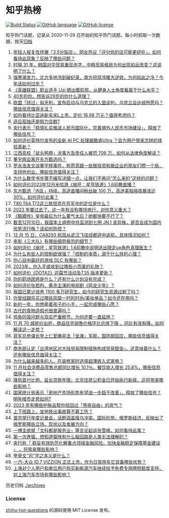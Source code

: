 # 知乎热榜
[![Build Status](https://github.com/ToWeLong/zhihu-hot-questions/workflows/CI/badge.svg)](https://github.com/ToWeLong/zhihu-hot-questions/actions)
[![GitHub language](https://img.shields.io/badge/language-golang-orange.svg)](https://golang.org/)
[![GitHub license](https://img.shields.io/github/license/ToWeLong/zhihu-hot-questions)](https://github.com/ToWeLong/zhihu-hot-questions/blob/main/LICENSE)

知乎热门话题，记录从 2020-11-29 日开始的知乎热门话题。每小时抓取一次数据，按天[归档](./archives)

<!-- BEGIN -->

1. [年轻人报复性挤爆「3.5分饭店」，网友热议「评分低的店可能更好吃」，如何看待此现象？反映了哪些问题？](https://www.zhihu.com/question/634705863)
1. [时隔 31 年，韩国对华贸易重现赤字，中韩贸易格局为何出现如此改变？这说明了什么？](https://www.zhihu.com/question/635008015)
1. [强寒潮发力，北方多地冷到破纪录，南方将现冷暖大逆转，为何如此之冷？今年该如何过冬？](https://www.zhihu.com/question/634961476)
1. [《英雄联盟》职业选手 Uzi 晒出腹肌照，从健身人士角度看属于什么水平？](https://www.zhihu.com/question/635022987)
1. [40岁的你，想告诉29岁的你什么道理？](https://www.zhihu.com/question/634053564)
1. [欧盟「绕过」匈牙利，宣布启动与乌克兰的入盟谈判，乌克兰会达成所愿吗？哪些信息值得关注？](https://www.zhihu.com/question/634987218)
1. [如何看待比亚迪新车宋L上市，定价 18.98 万元？值得考虑吗？](https://www.zhihu.com/question/635010039)
1. [适应孤独还是努力合群?](https://www.zhihu.com/question/627099012)
1. [央行表示「稳慎扎实推进人民币国际化，完善境外人民币市场建设」，释放了哪些信号？](https://www.zhihu.com/question/635023694)
1. [如何评价英特尔发布的全新 AI PC 处理器酷睿Ultra ？会为用户带来怎样的体验革新？](https://www.zhihu.com/question/635004308)
1. [江西高校「鼠头鸭脖」涉事方及责任人被罚 706 万，如何从法律角度解读？](https://www.zhihu.com/question/634991473)
1. [董宇辉会离开东方甄选吗？](https://www.zhihu.com/question/634815731)
1. [罗永浩发文谈董宇辉事件，称愿意跟一些做投资和做企业的朋友们攒一个局，支持他创业，哪些信息值得关注？](https://www.zhihu.com/question/635023363)
1. [为什么数学书步骤不编写详细一点，让我们不再问“怎么来的”这样的问题？](https://www.zhihu.com/question/634381823)
1. [如何评价2023年12月米哈游《崩坏：星穹铁道》1.6前瞻直播？](https://www.zhihu.com/question/635020778)
1. [东方甄选「内乱」持续，高途直播间粉丝破 100 万，高途美股隔夜暴涨近 30%，如何评价此事？](https://www.zhihu.com/question/634950787)
1. [T80,T64,T72这三款坦克在苏军中的定位是什么？](https://www.zhihu.com/question/329959238)
1. [2023 年要过去了，这一年有没有哪场旅行，对你意义重大？](https://www.zhihu.com/question/633938459)
1. [《甄嬛传》皇帝最后为什么要气太后？她都快要不行了？](https://www.zhihu.com/question/630820615)
1. [截至12月10日，我国本土病例中共监测到七例 JN.1 变异株，是否会成为国内优势流行株？该如何防控？](https://www.zhihu.com/question/635091162)
1. [12 月 15 日，CA8293 航班从武汉飞往成都途中返航，具体情况如何？](https://www.zhihu.com/question/635024403)
1. [电影《三大队》有哪些细思极恐的细节？](https://www.zhihu.com/question/634815889)
1. [如何评价《崩坏：星穹铁道》1.6前瞻中说明送出限定up角色真理医生？](https://www.zhihu.com/question/635066431)
1. [为什么有些人的控制欲很强？「控制的本质」源于什么样的心理？](https://www.zhihu.com/question/632629359)
1. [你心目中最好的游戏 DLC 有哪些？](https://www.zhihu.com/question/634297992)
1. [2023年，你入手或收到过哪些小而美的礼物？](https://www.zhihu.com/question/635023356)
1. [如何评价《DOTA2》迎霜节活动及7.35 版本更新？](https://www.zhihu.com/question/634958829)
1. [你的职场困惑是什么？还有什么计划没有完成？](https://www.zhihu.com/question/634818508)
1. [如何评价张若昀、黄尧主演的电视剧《鸣龙少年》？](https://www.zhihu.com/question/634045973)
1. [我国已累计培养 1100 多万研究生，如今的研究生资源过剩了吗？](https://www.zhihu.com/question/634504735)
1. [你曾经跟风买过哪些风靡一时的时尚/美妆单品？如今还在用吗？](https://www.zhihu.com/question/634455831)
1. [新的一年，你想牵着孩子的小手，一起完成哪些心愿？](https://www.zhihu.com/question/634258225)
1. [古代的食物造假也很普遍吗？](https://www.zhihu.com/question/611009849)
1. [鸡兔同笼问题与现实严重脱节，为何还要一直延用？](https://www.zhihu.com/question/634961484)
1. [11 月 70 城房价出炉，商品住宅销售价格环比总体下降 ，同比有涨有降，如何解读这一走势？](https://www.zhihu.com/question/634955299)
1. [菲军总参谋长登上仁爱礁非法「坐滩」军舰，国防部回应，哪些信息值得关注？](https://www.zhihu.com/question/634952340)
1. [商务部认定「台湾地区对大陆贸易限制措施构成贸易壁垒」，这意味着什么？还有哪些信息值得关注？](https://www.zhihu.com/question/634950782)
1. [为什么越来越多的⼈，在装修家时选择超薄嵌入式家电？](https://www.zhihu.com/question/613676243)
1. [11 月社会消费品零售总额同比增长 10.1％，餐饮收入增长 25.8%，哪些信息值得关注？](https://www.zhihu.com/question/634966141)
1. [降低首付比例、延长贷款年限，北京住房公积金已开始执行新政，这将带来哪些影响？](https://www.zhihu.com/question/635013072)
1. [国家统计局表示「房地产市场形势有望进一步趋于改善」，释放了哪些信号？明年楼市走势如何?](https://www.zhihu.com/question/634970901)
1. [2023 年有哪些护肤品帮你找回过「熬夜自由」的底气？](https://www.zhihu.com/question/634479915)
1. [上下班路上，坐地铁出事故算不算工伤？](https://www.zhihu.com/question/634881285)
1. [普京举行年度记者会，话题涵盖俄乌冲突、国际形势、俄罗斯经济，反映出了俄罗斯哪些立场、现状以及发展方向？](https://www.zhihu.com/question/634954687)
1. [一博主欲就「文科都是服务业」等言论起诉张雪峰，如何看待此事？](https://www.zhihu.com/question/634961196)
1. [第一次养猫，想知道猫咪有什么脑回路是人类无法理解的？](https://www.zhihu.com/question/591087491)
1. [央行称「  稳妥有效防范化解重点领域金融风险，加快金融稳定保障基金建设 」 ，将带来哪些影响？](https://www.zhihu.com/question/635024219)
1. [甲骨文“司”字之本义是什么？](https://www.zhihu.com/question/627269071)
1. [一汽-大众 ID.7 VIZZION 正式上市，作为日常用车它具备哪些优势？](https://www.zhihu.com/question/635074101)
1. [上海对个人用户和单位用户购买新能源汽车继续给予免费专用牌照额度支持，对上海汽车市场有哪些影响？](https://www.zhihu.com/question/635048331)

<!-- END -->

历史归档 [./archives](./archives)


### License
[zhihu-hot-questions](https://github.com/towelong/zhihu-hot-questions) 的源码使用 MIT License 发布。